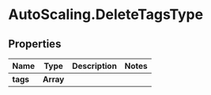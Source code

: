 # AutoScaling.DeleteTagsType

## Properties

Name | Type | Description | Notes
------------ | ------------- | ------------- | -------------
**tags** | **Array** |  | 


